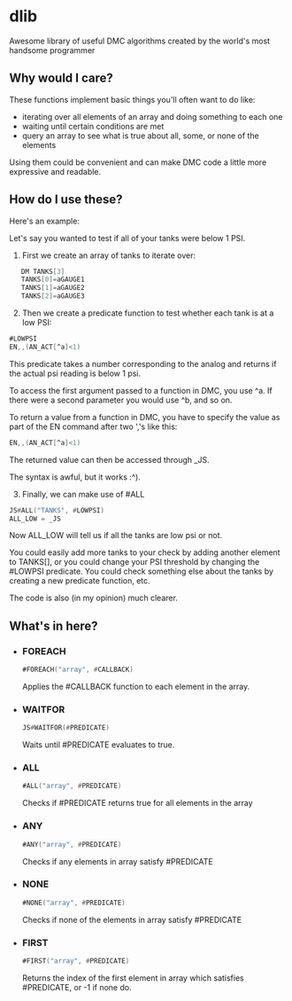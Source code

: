 # dlib
Awesome library of useful DMC algorithms created by the world's most handsome programmer

## Why would I care?
These functions implement basic things you'll often want to do like:
 - iterating over all elements of an array and doing something to each one
 - waiting until certain conditions are met
 - query an array to see what is true about all, some, or none of the elements

Using them could be convenient and can make DMC code a little more expressive and readable.

## How do I use these?

Here's an example:

Let's say you wanted to test if all of your tanks were below 1 PSI.

1. First we create an array of tanks to iterate over:
```asm
   DM TANKS[3]   
   TANKS[0]=aGAUGE1
   TANKS[1]=aGAUGE2
   TANKS[2]=aGAUGE3
```
2. Then we create a predicate function to test whether each tank is at a low PSI:
```asm
#LOWPSI
EN,,(AN_ACT[^a]<1)
```
This predicate takes a number corresponding to the analog and returns if the actual psi reading is below 1 psi.

To access the first argument passed to a function in DMC, you use ^a. If there were a second parameter you would use ^b, and so on.

To return a value from a function in DMC, you have to specify the value as part of the EN command after two ','s like this:

```asm
EN,,(AN_ACT[^a]<1)
```
The returned value can then be accessed through _JS.

The syntax is awful, but it works :^).

3. Finally, we can make use of #ALL
```asm
JS#ALL("TANKS", #LOWPSI)
ALL_LOW = _JS
```

Now ALL_LOW will tell us if all the tanks are low psi or not.

You could easily add more tanks to your check by adding another element to TANKS[], or you could change your PSI threshold by changing the #LOWPSI predicate.
You could check something else about the tanks by creating a new predicate function, etc.

The code is also (in my opinion) much clearer.

## What's in here?

- ### FOREACH
  ```asm
  #FOREACH("array", #CALLBACK)
  ```
  Applies the #CALLBACK function to each element in the array. 

- ### WAITFOR
  ```asm
  JS#WAITFOR(#PREDICATE)
  ```
  Waits until #PREDICATE evaluates to true.

- ### ALL
  ```asm
  #ALL("array", #PREDICATE)
  ```
  Checks if #PREDICATE returns true for all elements in the array
  
- ### ANY
  ```asm
  #ANY("array", #PREDICATE)
  ```
  Checks if any elements in array satisfy #PREDICATE

- ### NONE
  ```asm
  #NONE("array", #PREDICATE)
  ```
  Checks if none of the elements in array satisfy #PREDICATE
  
- ### FIRST
  ```asm
  #FIRST("array", #PREDICATE)
  ```
  Returns the index of the first element in array which satisfies #PREDICATE, or -1 if none do.
  
